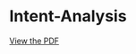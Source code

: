 # Intent-Analysis

[View the PDF](https://github.com/Pradipta-Sundar-Sahoo/Intent-Analysis/blob/main/IntentAnalysis.pdf)
